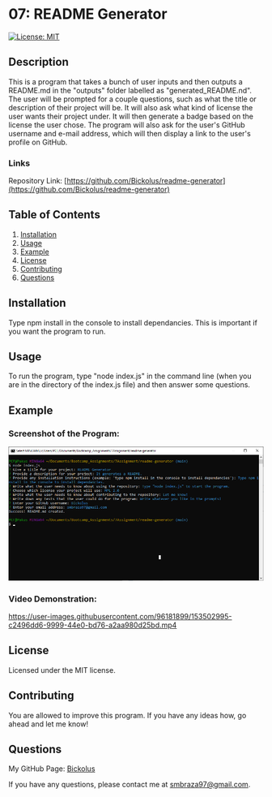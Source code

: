 # 07: README Generator

 [![License: MIT](https://img.shields.io/badge/License-MIT-yellow.svg)](https://opensource.org/licenses/MIT)

## Description

This is a program that takes a bunch of user inputs and then outputs a README.md in the "outputs" folder labelled as "generated_README.nd". The user will be prompted for a couple questions, such as what the title or description of their project will be. It will also ask what kind of license the user wants their project under. It will then generate a badge based on the license the user chose. The program will also ask for the user's GitHub username and e-mail address, which will then display a link to the user's profile on GitHub. 

### Links


Repository Link: [https://github.com/Bickolus/readme-generator](https://github.com/Bickolus/readme-generator)


## Table of Contents

1. [Installation](#installation)
2. [Usage](#usage)
3. [Example](#example)
4. [License](#license)
5. [Contributing](#contributing)
6. [Questions](#questions)

## Installation

Type npm install in the console to install dependancies. This is important if you want the program to run. 

## Usage

To run the program, type "node index.js" in the command line (when you are in the directory of the index.js file) and then answer some questions. 

## Example

### Screenshot of the Program:

![Screenshot of Git Bash running the README Generator](./images/readmegenerator1.png)

### Video Demonstration:

https://user-images.githubusercontent.com/96181899/153502995-c2496dd6-9999-44e0-bd76-a2aa980d25bd.mp4

## License

Licensed under the MIT license.

## Contributing

You are allowed to improve this program. If you have any ideas how, go ahead and let me know!

## Questions

My GitHub Page: [Bickolus](https://github.com/Bickolus)

If you have any questions, please contact me at smbraza97@gmail.com.
